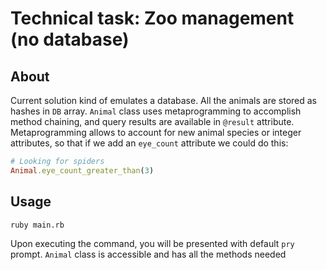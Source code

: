 # Technical task: Zoo management (no database)

## About

Current solution kind of emulates a database.
All the animals are stored as hashes in `DB` array.
`Animal` class uses metaprogramming to accomplish method chaining, and query results are available in `@result` attribute.
Metaprogramming allows to account for new animal species or integer attributes, so that if we add an `eye_count` attribute we could do this:

```ruby
# Looking for spiders
Animal.eye_count_greater_than(3)
```

## Usage

```sh
ruby main.rb
```

Upon executing the command, you will be presented with default `pry` prompt.
`Animal` class is accessible and has all the methods needed

